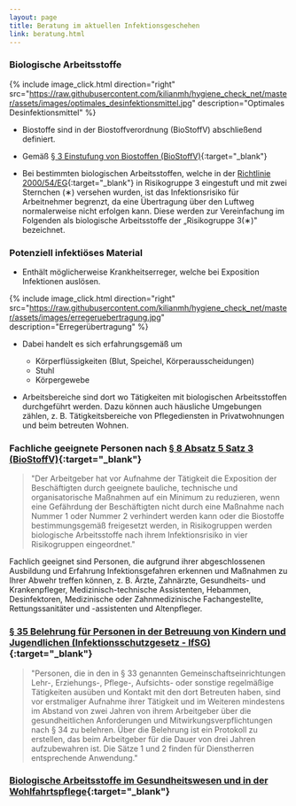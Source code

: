 ```yaml
---
layout: page
title: Beratung im aktuellen Infektionsgeschehen
link: beratung.html
---
```


### Biologische Arbeitsstoffe

{% include image_click.html direction="right" src="https://raw.githubusercontent.com/kilianmh/hygiene_check_net/master/assets/images/optimales_desinfektionsmittel.jpg" description="Optimales Desinfektionsmittel" %}


-   Biostoffe sind in der Biostoffverordnung (BioStoffV) abschließend definiert.

-   Gemäß [§ 3 Einstufung von Biostoffen (BioStoffV)](https://www.gesetze-im-internet.de/biostoffv_2013/__3.html){:target="_blank"}

-   Bei bestimmten biologischen Arbeitsstoffen, welche in der [Richtlinie 2000/54/EG](https://eur-lex.europa.eu/LexUriServ/LexUriServ.do?uri=OJ:L:2000:262:0021:0045:DE:PDF){:target="_blank"} in Risiko­gruppe 3 eingestuft und mit zwei Sternchen (&#8727;) versehen wurden, ist das Infektionsrisiko für Arbeitnehmer begrenzt, da eine Übertragung über den Luftweg normalerweise nicht erfolgen kann. Diese werden zur Vereinfachung im Folgenden als biologische Arbeitsstoffe der „Risikogruppe 3(&#8727;)" bezeichnet. 

### Potenziell infektiöses Material

- Enth&auml;lt m&ouml;glicherweise  Krankheitserreger, welche bei Exposition Infektionen ausl&ouml;sen.

{% include image_click.html direction="right" src="https://raw.githubusercontent.com/kilianmh/hygiene_check_net/master/assets/images/erregeruebertragung.jpg" description="Erreger&uuml;bertragung" %}

- Dabei handelt es sich erfahrungsgemäß um
  - Körperflüssigkeiten (Blut, Speichel, Körperausscheidungen)
  - Stuhl
  - Körpergewebe

- Arbeitsbereiche sind dort wo T&auml;tigkeiten mit biologischen Arbeitsstoffen durch­geführt werden. Dazu können auch häusliche Umgebungen z&auml;hlen, z. B. T&auml;tigkeits­bereiche von Pflegediensten in Privatwohnungen und beim betreuten Wohnen.

### Fachliche geeignete Personen nach [§ 8 Absatz 5 Satz 3 (BioStoffV)](https://www.gesetze-im-internet.de/biostoffv_2013/__8.html){:target="_blank"} 

> "Der Arbeitgeber hat vor Aufnahme der Tätigkeit die Exposition der Beschäftigten durch geeignete bauliche, technische und organisatorische Maßnahmen auf ein Minimum zu reduzieren, wenn eine Gefährdung der Beschäftigten nicht durch eine Maßnahme nach Nummer 1 oder Nummer 2 verhindert werden kann oder die Biostoffe bestimmungsgemäß freigesetzt werden, in Risikogruppen werden biologische Arbeitsstoffe nach ihrem Infektionsrisiko in vier Risikogruppen eingeordnet."

Fachlich geeignet sind Personen, die aufgrund ihrer abgeschlossenen Ausbildung und Erfah­rung Infektionsgefahren erkennen und Maßnahmen zu Ihrer Abwehr treffen können, z. B. Ärzte, Zahnärzte, Gesundheits- und Krankenpfleger, Medizinisch-technische Assistenten, Hebammen, Desinfektoren, Medizinische oder Zahnmedizinische Fachangestellte, Rettungs­sanitäter und -assistenten und Altenpfleger.

### [§ 35 Belehrung für Personen in der Betreuung von Kindern und Jugendlichen (Infektionsschutzgesetz - IfSG)](https://www.gesetze-im-internet.de/ifsg/__35.html){:target="_blank"}

> "Personen, die in den in § 33 genannten Gemeinschaftseinrichtungen Lehr-, Erziehungs-, Pflege-, Aufsichts- oder sonstige regelmäßige Tätigkeiten ausüben und Kontakt mit den dort Betreuten haben, sind vor erstmaliger Aufnahme ihrer Tätigkeit und im Weiteren mindestens im Abstand von zwei Jahren von ihrem Arbeitgeber über die gesundheitlichen Anforderungen und Mitwirkungsverpflichtungen nach § 34 zu belehren. Über die Belehrung ist ein Protokoll zu erstellen, das beim Arbeitgeber für die Dauer von drei Jahren aufzubewahren ist. Die Sätze 1 und 2 finden für Dienstherren entsprechende Anwendung."

### [Biologische Arbeitsstoffe im Gesundheitswesen und in der Wohlfahrtspflege](https://www.bgw-online.de/SharedDocs/Downloads/DE/Medientypen/DGUV_vorschrift-regel/TRBA250_Biologische-Arbeitsstoffe_bf_Download.pdf?__blob=publicationFile){:target="_blank"}
